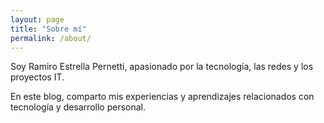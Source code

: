 ```yaml
---
layout: page
title: "Sobre mí"
permalink: /about/
---
```


Soy Ramiro Estrella Pernetti, apasionado por la tecnología, las redes y los proyectos IT.

En este blog, comparto mis experiencias y aprendizajes relacionados con tecnología y desarrollo personal.
